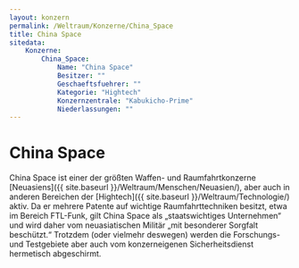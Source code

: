 ```yaml
---
layout: konzern
permalink: /Weltraum/Konzerne/China_Space
title: China Space
sitedata:
    Konzerne:
        China_Space:
            Name: "China Space"
            Besitzer: ""
            Geschaeftsfuehrer: ""
            Kategorie: "Hightech"
            Konzernzentrale: "Kabukicho-Prime"
            Niederlassungen: ""
---
```


# China Space

China Space ist einer der größten Waffen- und Raumfahrtkonzerne [Neuasiens]({{ site.baseurl }}/Weltraum/Menschen/Neuasien/), aber auch in anderen Bereichen der [Hightech]({{ site.baseurl }}/Weltraum/Technologie/) aktiv. Da er mehrere Patente auf wichtige Raumfahrttechniken besitzt, etwa im Bereich FTL-Funk, gilt China Space als &bdquo;staatswichtiges Unternehmen&ldquo; und wird daher vom neuasiatischen Militär &bdquo;mit besonderer Sorgfalt beschützt.&ldquo; Trotzdem (oder vielmehr deswegen) werden die Forschungs- und Testgebiete aber auch vom konzerneigenen Sicherheitsdienst hermetisch abgeschirmt.
